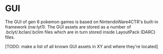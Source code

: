 # GUI

The GUI of gen 6 pokemon games is based on NintendoWare4CTR's built-in framework (nw:lyt1). The GUI assets are stored as a number of .bclyt/.bclan/.bclim files which are in turn stored inside LayoutPack (DARC) files.

[TODO: make a list of all known GUI assets in XY and where they're located]